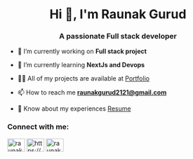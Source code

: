 <h1 align="center">Hi 👋, I'm Raunak Gurud</h1>
<h3 align="center">A passionate Full stack developer</h3>

- 🔭 I’m currently working on **Full stack project**

- 🌱 I’m currently learning **NextJs and Devops**

- 👨‍💻 All of my projects are available at [Portfolio](https://profile.raunakgurud.com)

- 📫 How to reach me **raunakgurud2121@gmail.com**

- 📄 Know about my experiences [Resume](https://drive.google.com/file/d/1r3EUl2hAtkC9fOO-R6r48hgl5hvgTebZ/view?usp=sharing)

<h3 align="left">Connect with me:</h3>
<p align="left">
<a href="https://twitter.com/raunakgurud" target="blank"><img align="center" src="https://raw.githubusercontent.com/rahuldkjain/github-profile-readme-generator/master/src/images/icons/Social/twitter.svg" alt="raunakgurud" height="30" width="40" /></a>
<a href="https://linkedin.com/in/https://www.linkedin.com/in/raunak-gurud-3b8261205/" target="blank"><img align="center" src="https://raw.githubusercontent.com/rahuldkjain/github-profile-readme-generator/master/src/images/icons/Social/linked-in-alt.svg" alt="https://www.linkedin.com/in/raunak-gurud-3b8261205/" height="30" width="40" /></a>
<a href="https://instagram.com/raunak_gurud" target="blank"><img align="center" src="https://raw.githubusercontent.com/rahuldkjain/github-profile-readme-generator/master/src/images/icons/Social/instagram.svg" alt="raunak_gurud" height="30" width="40" /></a>
</p>
